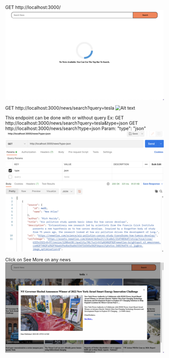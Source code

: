 GET http://localhost:3000/
![Alt text](public/images/readme/loading.png?raw=true "Landing Page")

GET http://localhost:3000/news/search?query=tesla
![Alt text](public/images/readme/query.png?raw=true "Query Page")

This endpoint can be done with or without query Ex:
GET http://localhost:3000/news/search?query=tesla&type=json
GET http://localhost:3000/news/search?type=json
Param: "type": "json"
![Alt text](public/images/readme/postman.png?raw=true "Query Page")

Click on See More on any news
![Alt text](public/images/readme/modal.png?raw=true "Modal")

